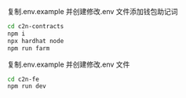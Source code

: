 复制.env.example 并创建修改.env 文件添加钱包助记词

```bash
cd c2n-contracts
npm i
npx hardhat node
npm run farm
```

复制.env.example 并创建修改.env 文件

```bash
cd c2n-fe
npm run dev
```

